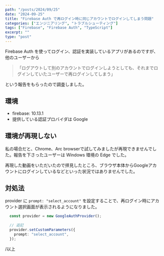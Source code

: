 ```yaml
---
path: "/posts/2024/09/25"
date: "2024-09-25"
title: "Firebase Auth で再ログイン時に同じアカウントでログインしてしまう問題"
categories: ["エンジニアリング", "トラブルシューティング"]
tags: ["Firebase", "Firebase Auth", "TypeScript"]
excerpt: ""
type: "post"
---
```


Firebase Auth を使ってログイン、認証を実装しているアプリがあるのですが、他のユーザーから

> 「ログアウトして別のアカウントでログインしようとしても、それまでログインしていたユーザーで再ログインしてしまう」
> 
という報告をもらったので調査しました。

## 環境

- firebase: 10.13.1
- 提供している認証プロバイダは Google

## 環境が再現しない

私の場合だと、Chrome、Arc browserで試してみましたが再現できませんでした。報告を下さったユーザーは Windows 環境の Edge でした。

再現した動画をいただいたので拝見したところ、ブラウザ本体からGoogleアカウントにログインしているなどといった状況ではありませんでした。

## 対処法

provider に `prompt: "select_account"` を設定することで、再ログイン時にアカウント選択画面が表示されるようになりました。

```ts:auth.ts
  const provider = new GoogleAuthProvider();
  
  // 追記
  provider.setCustomParameters({
    prompt: "select_account",
  });
```

/以上


